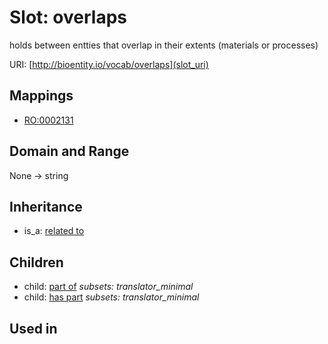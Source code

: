 # Slot: overlaps


holds between entties that overlap in their extents (materials or processes)

URI: [http://bioentity.io/vocab/overlaps](slot_uri)
## Mappings

 * [RO:0002131](http://purl.obolibrary.org/obo/RO_0002131)
## Domain and Range

None -> string
## Inheritance

 *  is_a: [related to](related_to.md)
## Children

 *  child: [part of](part_of.md) *subsets: translator_minimal*
 *  child: [has part](has_part.md) *subsets: translator_minimal*
## Used in

